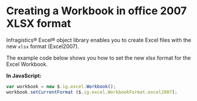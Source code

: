 ﻿<!--
|metadata|
{
    "fileName": "javascript-excel-library-creating-a-workbook-in-office-2007-xlsx-format",
    "controlName": ["igExcel"],
    "tags": ["Getting Started"]
}
|metadata|
-->

# Creating a Workbook in office 2007 XLSX format

Infragistics® Excel® object library enables you to create Excel files with the new `xlsx` format (Excel2007).

The example code below shows you how to set the new xlsx format for the Excel Workbook.

**In JavaScript:**

```js
var workbook = new $.ig.excel.Workbook();
workbook.setCurrentFormat ($.ig.excel.WorkbookFormat.excel2007);
```

